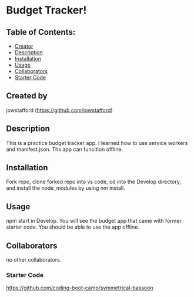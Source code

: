# Budget Tracker!

## Table of Contents:
* [Creator](#created-by)
* [Description](#description)
* [Installation](#installation)
* [Usage](#usage)
* [Collaborators](#collaborators)
* [Starter Code](#starter-code)

## Created by
jowstafford
(https://github.com/jowstafford)

## Description
This is a practice budget tracker app. I learned how to use service workers and manifest.json. Ths app can funcition offline.

## Installation
Fork repo, clone forked repo into vs code, cd into the Develop directory, and install the node_modules by using nm install.

## Usage
npm start in Develop. You will see the budget app that came with former starter code. You should be able to use the app offline.

## Collaborators
no other collaborators. 

### Starter Code
https://github.com/coding-boot-camp/symmetrical-bassoon
